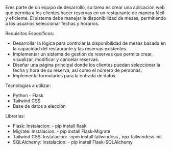  Eres parte de un equipo de desarrollo, su tarea es crear una aplicación web que permita a los clientes hacer reservas en un restaurante de manera fácil y eficiente.
 El sistema debe manejar la disponibilidad de mesas, permitiendo a los usuarios seleccionar fechas y horarios.

 Requisitos Específicos:
 - Desarrollar la lógica para controlar la disponibilidad de mesas basada en la capacidad del restaurante y las reservas existentes.
 - Implementar un sistema de gestión de reservas que permita crear, visualizar, modificar y cancelar reservas.
 - Diseñar una página principal donde los clientes puedan seleccionar la fecha y hora de su reserva, así como el número de personas.
 - Implementa formularios para la entrada de datos.

 Tecnologías a utilizar:
 - Python - Flask
 - Tailwind CSS
 - Base de datos a elección

Librerias:
 *  Flask: Instalacion: - pip install flask
 * Migrate: Instalacion: - pip install Flask-Migrate
 * Tailwind CSS: Instalacion: -npm install tailwindcss , npx tailwindcss init
 * SQLAlchemy: Instalacion: - pip install Flask-SQLAlchemy
